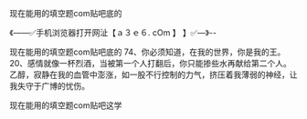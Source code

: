 现在能用的填空题com贴吧底的

《——✅手机浏览器打开网沚【ａ３ｅ６. cOm 】 】✅—》--

现在能用的填空题com贴吧底的	74、你必须知道，在我的世界，你是我的王。
	20、感情就像一杯烈酒，当被第一个人打翻后，你只能掺些水再献给第二个人。
乙醇，寂静在我的血管中澎涨，如一股不行控制的力气，挤压着我薄弱的神经，让我失守于广博的忧伤。





现在能用的填空题com贴吧这学
